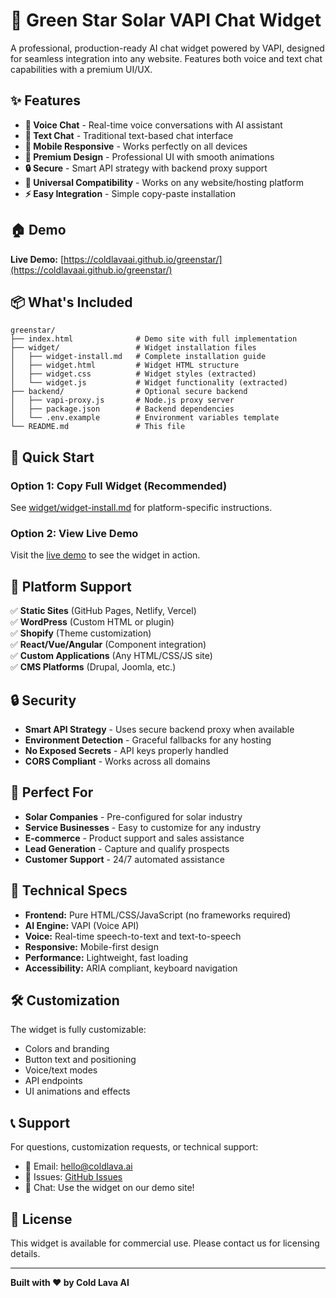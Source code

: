 # 🌟 Green Star Solar VAPI Chat Widget

A professional, production-ready AI chat widget powered by VAPI, designed for seamless integration into any website. Features both voice and text chat capabilities with a premium UI/UX.

## ✨ Features

- **🎤 Voice Chat** - Real-time voice conversations with AI assistant
- **💬 Text Chat** - Traditional text-based chat interface  
- **📱 Mobile Responsive** - Works perfectly on all devices
- **🎨 Premium Design** - Professional UI with smooth animations
- **🔒 Secure** - Smart API strategy with backend proxy support
- **🚀 Universal Compatibility** - Works on any website/hosting platform
- **⚡ Easy Integration** - Simple copy-paste installation

## 🏠 Demo

**Live Demo:** [https://coldlavaai.github.io/greenstar/](https://coldlavaai.github.io/greenstar/)

## 📦 What's Included

```
greenstar/
├── index.html              # Demo site with full implementation
├── widget/                 # Widget installation files
│   ├── widget-install.md   # Complete installation guide
│   ├── widget.html         # Widget HTML structure
│   ├── widget.css          # Widget styles (extracted)
│   └── widget.js           # Widget functionality (extracted)
├── backend/                # Optional secure backend
│   ├── vapi-proxy.js       # Node.js proxy server
│   ├── package.json        # Backend dependencies
│   └── .env.example        # Environment variables template
└── README.md               # This file
```

## 🚀 Quick Start

### Option 1: Copy Full Widget (Recommended)
See [widget/widget-install.md](./widget/widget-install.md) for platform-specific instructions.

### Option 2: View Live Demo
Visit the [live demo](https://coldlavaai.github.io/greenstar/) to see the widget in action.

## 🔧 Platform Support

✅ **Static Sites** (GitHub Pages, Netlify, Vercel)  
✅ **WordPress** (Custom HTML or plugin)  
✅ **Shopify** (Theme customization)  
✅ **React/Vue/Angular** (Component integration)  
✅ **Custom Applications** (Any HTML/CSS/JS site)  
✅ **CMS Platforms** (Drupal, Joomla, etc.)  

## 🔒 Security

- **Smart API Strategy** - Uses secure backend proxy when available
- **Environment Detection** - Graceful fallbacks for any hosting
- **No Exposed Secrets** - API keys properly handled
- **CORS Compliant** - Works across all domains

## 🎯 Perfect For

- **Solar Companies** - Pre-configured for solar industry
- **Service Businesses** - Easy to customize for any industry  
- **E-commerce** - Product support and sales assistance
- **Lead Generation** - Capture and qualify prospects
- **Customer Support** - 24/7 automated assistance

## 📱 Technical Specs

- **Frontend:** Pure HTML/CSS/JavaScript (no frameworks required)
- **AI Engine:** VAPI (Voice API)
- **Voice:** Real-time speech-to-text and text-to-speech
- **Responsive:** Mobile-first design
- **Performance:** Lightweight, fast loading
- **Accessibility:** ARIA compliant, keyboard navigation

## 🛠️ Customization

The widget is fully customizable:
- Colors and branding
- Button text and positioning
- Voice/text modes
- API endpoints
- UI animations and effects

## 📞 Support

For questions, customization requests, or technical support:
- 📧 Email: hello@coldlava.ai
- 🐛 Issues: [GitHub Issues](https://github.com/coldlavaai/greenstar/issues)
- 💬 Chat: Use the widget on our demo site!

## 📄 License

This widget is available for commercial use. Please contact us for licensing details.

---

**Built with ❤️ by Cold Lava AI**